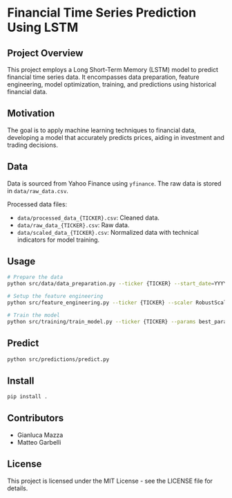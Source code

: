 # Financial Time Series Prediction Using LSTM

## Project Overview
This project employs a Long Short-Term Memory (LSTM) model to predict financial time series data. It encompasses data preparation, feature engineering, model optimization, training, and predictions using historical financial data.

## Motivation
The goal is to apply machine learning techniques to financial data, developing a model that accurately predicts prices, aiding in investment and trading decisions.

## Data
Data is sourced from Yahoo Finance using `yfinance`. The raw data is stored in `data/raw_data.csv`.

Processed data files:
- `data/processed_data_{TICKER}.csv`: Cleaned data.
- `data/raw_data_{TICKER}.csv`: Raw data.
- `data/scaled_data_{TICKER}.csv`: Normalized data with technical indicators for model training.

## Usage

```bash
# Prepare the data
python src/data/data_preparation.py --ticker {TICKER} --start_date=YYYY-MM-DD

# Setup the feature engineering
python src/feature_engineering.py --ticker {TICKER} --scaler RobustScaler

# Train the model
python src/training/train_model.py --ticker {TICKER} --params best_params.json 
```

## Predict
```bash
python src/predictions/predict.py
```

## Install
```bash
pip install .
```

## Contributors
- Gianluca Mazza
- Matteo Garbelli

## License
This project is licensed under the MIT License - see the LICENSE file for details.